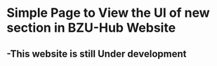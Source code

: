 # Simple Page to View the UI of new section in BZU-Hub Website 
## -This website is still Under development


